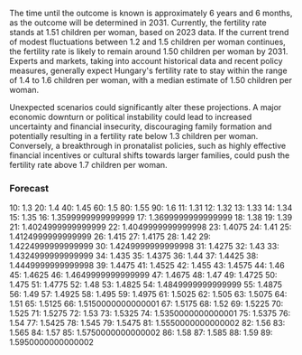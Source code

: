 The time until the outcome is known is approximately 6 years and 6 months, as the outcome will be determined in 2031. Currently, the fertility rate stands at 1.51 children per woman, based on 2023 data. If the current trend of modest fluctuations between 1.2 and 1.5 children per woman continues, the fertility rate is likely to remain around 1.50 children per woman by 2031. Experts and markets, taking into account historical data and recent policy measures, generally expect Hungary's fertility rate to stay within the range of 1.4 to 1.6 children per woman, with a median estimate of 1.50 children per woman.

Unexpected scenarios could significantly alter these projections. A major economic downturn or political instability could lead to increased uncertainty and financial insecurity, discouraging family formation and potentially resulting in a fertility rate below 1.3 children per woman. Conversely, a breakthrough in pronatalist policies, such as highly effective financial incentives or cultural shifts towards larger families, could push the fertility rate above 1.7 children per woman.

### Forecast

10: 1.3
20: 1.4
40: 1.45
60: 1.5
80: 1.55
90: 1.6
11: 1.31
12: 1.32
13: 1.33
14: 1.34
15: 1.35
16: 1.3599999999999999
17: 1.3699999999999999
18: 1.38
19: 1.39
21: 1.4024999999999999
22: 1.4049999999999998
23: 1.4075
24: 1.41
25: 1.4124999999999999
26: 1.415
27: 1.4175
28: 1.42
29: 1.4224999999999999
30: 1.4249999999999998
31: 1.4275
32: 1.43
33: 1.4324999999999999
34: 1.435
35: 1.4375
36: 1.44
37: 1.4425
38: 1.4449999999999998
39: 1.4475
41: 1.4525
42: 1.455
43: 1.4575
44: 1.46
45: 1.4625
46: 1.4649999999999999
47: 1.4675
48: 1.47
49: 1.4725
50: 1.475
51: 1.4775
52: 1.48
53: 1.4825
54: 1.4849999999999999
55: 1.4875
56: 1.49
57: 1.4925
58: 1.495
59: 1.4975
61: 1.5025
62: 1.505
63: 1.5075
64: 1.51
65: 1.5125
66: 1.5150000000000001
67: 1.5175
68: 1.52
69: 1.5225
70: 1.525
71: 1.5275
72: 1.53
73: 1.5325
74: 1.5350000000000001
75: 1.5375
76: 1.54
77: 1.5425
78: 1.545
79: 1.5475
81: 1.5550000000000002
82: 1.56
83: 1.565
84: 1.57
85: 1.5750000000000002
86: 1.58
87: 1.585
88: 1.59
89: 1.5950000000000002